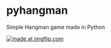 # pyhangman
Simple Hangman game made in Python 

<a href="https://imgflip.com/gif/3mcjno"><img src="https://i.imgflip.com/3mcjno.gif" title="made at imgflip.com"/></a>
